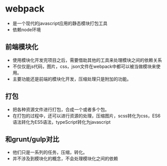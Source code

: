 # webpack

* 是一个现代的javascript应用的静态模块打包工具
* 依赖node环境

## 前端模块化

* 使用模块化开发完项目之后，需要借助其他的工具来处理模块之间的依赖关系
* 不仅仅是js代码，图片，css，json文件在webpack中都可以被当做模块来使用。
* 主要功能还是前端的模块化开发，压缩处理只是附加的功能。

## 打包

* 把各种资源文件进行打包，合成一个或者多个包。
* 在打包的过程中，还可以进行资源的处理，压缩图片，scss转化为css，ES6语法转化为ES5语法，typeScript转化为javascript

## 和grunt/gulp对比

* 他们只是一系列的任务，压缩，转化。
* 并不涉及到模块化的概念，不会处理模块化之间的依赖